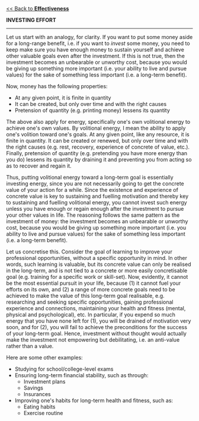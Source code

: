 [<< Back to **Effectiveness**](https://pranav-gopalkrishna.github.io/effectiveness)

**INVESTING EFFORT**

---

Let us start with an analogy, for clarity. If you want to put some money aside for a long-range benefit, i.e. if you want to _invest_ some money, you need to keep make sure you have enough money to sustain yourself and achieve other valuable goals even after the investment. If this is not true, then the investment becomes an unbearable or unworthy cost, because you would be giving up something more important (i.e. your ability to live and pursue values) for the sake of something less important (i.e. a long-term benefit).

Now, money has the following properties:

- At any given point, it is finite in quantity
- It can be created, but only over time and with the right causes
- Pretension of quantity (e.g. printing money) lessens its quantity

The above also apply for energy, specifically one's own volitional energy to achieve one's own values. By volitional energy, I mean the ability to apply one's volition toward one's goals. At any given point, like any resource, it is finite in quantity. It can be created or renewed, but only over time and with the right causes (e.g. rest, recovery, experience of concrete of value, etc.). Finally, pretension of quantity (e.g. pretending you have more energy than you do) lessens its quantity by draining it and preventing you from acting so as to recover and regain it.

Thus, putting volitional energy toward a long-term goal is essentially investing energy, since you are not necessarily going to get the concrete value of your action for a while. Since the existence and experience of concrete value is key to sustaining and fuelling motivation and thereby key to sustaining and fuelling volitional energy, you cannot invest such energy unless you have enough or regain enough after the investment to pursue your other values in life. The reasoning follows the same pattern as the investment of money: the investment becomes an unbearable or unworthy cost, because you would be giving up something more important (i.e. you ability to live and pursue values) for the sake of something less important (i.e. a long-term benefit).

Let us concretise this. Consider the goal of learning to improve your professional opportunities, without a specific opportunity in mind. In other words, such learning is valuable, but its concrete value can only be realised in the long-term, and is not tied to a concrete or more easily concretisable goal (e.g. training for a specific work or skill-set). Now, evidently, it cannot be the most essential pursuit in your life, because (1) it cannot fuel your efforts on its own, and (2) a range of more concrete goals need to be achieved to make the value of this long-term goal realisable, e.g. researching and seeking specific opportunities, gaining professional experience and connections, maintaining your health and fitness (mental, physical and psychological), etc. In particular, if you expend so much energy that you have none left for (1), you will be drained of motivation very soon, and for (2), you will fail to achieve the preconditions for the success of your long-term goal. Hence, investment without thought would actually make the investment not empowering but debilitating, i.e. an anti-value rather than a value.

Here are some other examples:

- Studying for school/college-level exams
- Ensuring long-term financial stability, such as through:
    - Investment plans
    - Savings
    - Insurances
- Improving one's habits for long-term health and fitness, such as:
    - Eating habits
    - Exercise routine